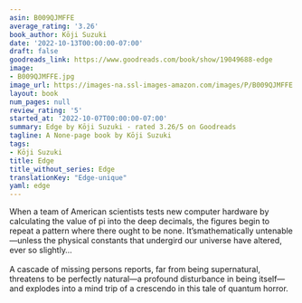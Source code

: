 ```yaml
---
asin: B009QJMFFE
average_rating: '3.26'
book_author: Kōji Suzuki
date: '2022-10-13T00:00:00-07:00'
draft: false
goodreads_link: https://www.goodreads.com/book/show/19049688-edge
image:
- B009QJMFFE.jpg
image_url: https://images-na.ssl-images-amazon.com/images/P/B009QJMFFE.01._SCLZZZZZZZ.jpg
layout: book
num_pages: null
review_rating: '5'
started_at: '2022-10-07T00:00:00-07:00'
summary: Edge by Kōji Suzuki - rated 3.26/5 on Goodreads
tagline: A None-page book by Kōji Suzuki
tags:
- Kōji Suzuki
title: Edge
title_without_series: Edge
translationKey: "Edge-unique"
yaml: edge
---
```


When a team of American scientists tests new computer hardware by calculating the value of pi into the deep decimals, the figures begin to repeat a pattern where there ought to be none. It’smathematically untenable—unless the physical constants that undergird our universe have altered, ever so slightly…<br /><br />A cascade of missing persons reports, far from being supernatural, threatens to be perfectly natural—a profound disturbance in being itself—and explodes into a mind trip of a crescendo in this tale of quantum horror.
